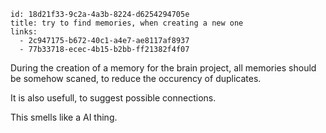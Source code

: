 ```
id: 18d21f33-9c2a-4a3b-8224-d6254294705e
title: try to find memories, when creating a new one
links:
  - 2c947175-b672-40c1-a4e7-ae8117af8937
  - 77b33718-ecec-4b15-b2bb-ff21382f4f07
```

During the creation of a memory for the brain project, 
all memories should be somehow scaned,
to reduce the occurency of duplicates.

It is also usefull, to suggest possible connections.

This smells like a AI thing.
